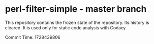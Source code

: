 # perl-filter-simple - master branch

This repository contains the frozen state of the repository.
Its history is cleared. It is used only for static code
analysis with Codacy.

Commit Time: 1728439806